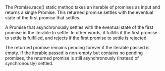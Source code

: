 The Promise.race() static method takes an iterable of promises as input and returns a single Promise. 
This returned promise settles with the eventual state of the first promise that settles.

A Promise that asynchronously settles with the eventual state of the first promise in the iterable to settle. 
In other words, it fulfills if the first promise to settle is fulfilled, and rejects if the first promise to settle is rejected. 

The returned promise remains pending forever if the iterable passed is empty. 
If the iterable passed is non-empty but contains no pending promises, the returned promise is still asynchronously (instead of synchronously) settled.
